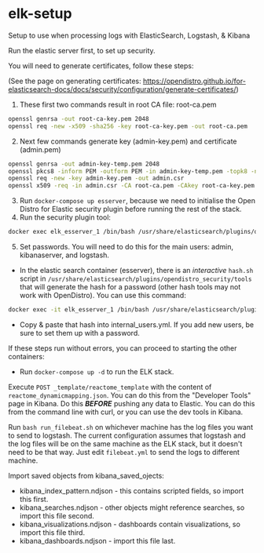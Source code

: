 # elk-setup
Setup to use when processing logs with ElasticSearch, Logstash, &amp; Kibana

Run the elastic server first, to set up security.

You will need to generate certificates, follow these steps:

(See the page on generating certificates: https://opendistro.github.io/for-elasticsearch-docs/docs/security/configuration/generate-certificates/)

1. These first two commands result in root CA file: root-ca.pem
```bash
openssl genrsa -out root-ca-key.pem 2048
openssl req -new -x509 -sha256 -key root-ca-key.pem -out root-ca.pem
```
2. Next few commands generate key (admin-key.pem) and certificate (admin.pem)
```bash
openssl genrsa -out admin-key-temp.pem 2048
openssl pkcs8 -inform PEM -outform PEM -in admin-key-temp.pem -topk8 -nocrypt -v1 PBE-SHA1-3DES -out admin-key.pem
openssl req -new -key admin-key.pem -out admin.csr
openssl x509 -req -in admin.csr -CA root-ca.pem -CAkey root-ca-key.pem -CAcreateserial -sha256 -out admin.pem
```
3. Run `docker-compose up esserver`, because we need to initialise the Open Distro for Elastic security plugin before running the rest of the stack.
4. Run the security plugin tool:
```bash
docker exec elk_esserver_1 /bin/bash /usr/share/elasticsearch/plugins/opendistro_security/tools/securityadmin.sh -h esserver -p 9300 -cd /usr/share/elasticsearch/plugins/opendistro_security/securityconfig/ -icl -nhnv -cacert /usr/share/elasticsearch/config/root-ca.pem -cert /usr/share/elasticsearch/config/admin.pem -key /usr/share/elasticsearch/config/admin-key.pem
```
5. Set passwords.  You will need to do this for the main users: admin, kibanaserver, and logstash.
  - In the elastic search container (esserver), there is an _interactive_ `hash.sh` script in `/usr/share/elasticsearch/plugins/opendistro_security/tools` that will generate the hash for a password (other hash tools may not work with OpenDistro). You can use this command:
```bash
docker exec -it elk_esserver_1 /bin/bash /usr/share/elasticsearch/plugins/opendistro_security/tools/hash.sh
```
  - Copy & paste that hash into internal_users.yml. If you add new users, be sure to set them up with a password.


If these steps run without errors, you can proceed to starting the other containers:

 - Run `docker-compose up -d` to run the ELK stack.

Execute `POST _template/reactome_template` with the content of `reactome_dynamicmapping.json`. You can do this from the "Developer Tools" page in Kibana. Do this **_BEFORE_** pushing any data to Elastic. You can do this from the command line with curl, or you can use the dev tools in Kibana.

Run `bash run_filebeat.sh` on whichever machine has the log files you want to send to logstash. The current configuration assumes that logstash and the log files will be on the same machine as the ELK stack, but it doesn't need to be that way. Just edit `filebeat.yml` to send the logs to different machine.

Import saved objects from kibana_saved_ojects:
 - kibana_index_pattern.ndjson - this contains scripted fields, so import this first.
 - kibana_searches.ndjson - other objects might reference searches, so import this file second.
 - kibana_visualizations.ndjson - dashboards contain visualizations, so import this file third.
 - kibana_dashboards.ndjson - import this file last.
